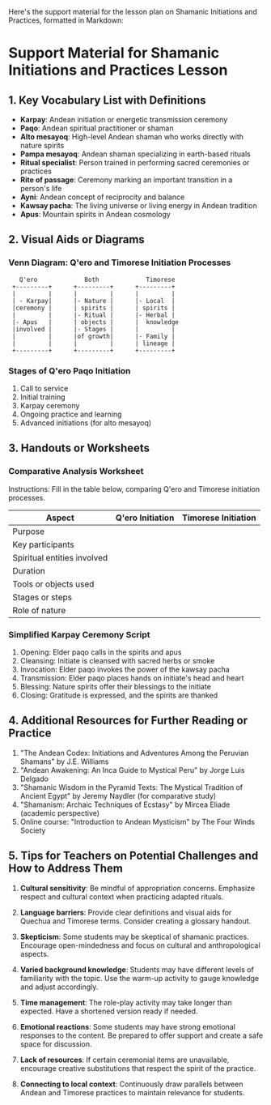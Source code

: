 Here's the support material for the lesson plan on Shamanic Initiations and Practices, formatted in Markdown:

# Support Material for Shamanic Initiations and Practices Lesson

## 1. Key Vocabulary List with Definitions

- **Karpay**: Andean initiation or energetic transmission ceremony
- **Paqo**: Andean spiritual practitioner or shaman
- **Alto mesayoq**: High-level Andean shaman who works directly with nature spirits
- **Pampa mesayoq**: Andean shaman specializing in earth-based rituals
- **Ritual specialist**: Person trained in performing sacred ceremonies or practices
- **Rite of passage**: Ceremony marking an important transition in a person's life
- **Ayni**: Andean concept of reciprocity and balance
- **Kawsay pacha**: The living universe or living energy in Andean tradition
- **Apus**: Mountain spirits in Andean cosmology

## 2. Visual Aids or Diagrams

### Venn Diagram: Q'ero and Timorese Initiation Processes

```
   Q'ero             Both             Timorese
 +---------+      +---------+      +---------+
 |         |      |         |      |         |
 | - Karpay|      |- Nature |      |- Local  |
 |ceremony |      | spirits |      | spirits |
 |         |      |- Ritual |      |- Herbal |
 |- Apus   |      | objects |      |  knowledge
 |involved |      |- Stages |      |         |
 |         |      |of growth|      |- Family |
 |         |      |         |      | lineage |
 +---------+      +---------+      +---------+
```

### Stages of Q'ero Paqo Initiation

1. Call to service
2. Initial training
3. Karpay ceremony
4. Ongoing practice and learning
5. Advanced initiations (for alto mesayoq)

## 3. Handouts or Worksheets

### Comparative Analysis Worksheet

Instructions: Fill in the table below, comparing Q'ero and Timorese initiation processes.

| Aspect | Q'ero Initiation | Timorese Initiation |
|--------|------------------|---------------------|
| Purpose |                  |                     |
| Key participants |         |                     |
| Spiritual entities involved |  |                  |
| Duration |                 |                     |
| Tools or objects used |    |                     |
| Stages or steps |          |                     |
| Role of nature |           |                     |

### Simplified Karpay Ceremony Script

1. Opening: Elder paqo calls in the spirits and apus
2. Cleansing: Initiate is cleansed with sacred herbs or smoke
3. Invocation: Elder paqo invokes the power of the kawsay pacha
4. Transmission: Elder paqo places hands on initiate's head and heart
5. Blessing: Nature spirits offer their blessings to the initiate
6. Closing: Gratitude is expressed, and the spirits are thanked

## 4. Additional Resources for Further Reading or Practice

1. "The Andean Codex: Initiations and Adventures Among the Peruvian Shamans" by J.E. Williams
2. "Andean Awakening: An Inca Guide to Mystical Peru" by Jorge Luis Delgado
3. "Shamanic Wisdom in the Pyramid Texts: The Mystical Tradition of Ancient Egypt" by Jeremy Naydler (for comparative study)
4. "Shamanism: Archaic Techniques of Ecstasy" by Mircea Eliade (academic perspective)
5. Online course: "Introduction to Andean Mysticism" by The Four Winds Society

## 5. Tips for Teachers on Potential Challenges and How to Address Them

1. **Cultural sensitivity**: Be mindful of appropriation concerns. Emphasize respect and cultural context when practicing adapted rituals.

2. **Language barriers**: Provide clear definitions and visual aids for Quechua and Timorese terms. Consider creating a glossary handout.

3. **Skepticism**: Some students may be skeptical of shamanic practices. Encourage open-mindedness and focus on cultural and anthropological aspects.

4. **Varied background knowledge**: Students may have different levels of familiarity with the topic. Use the warm-up activity to gauge knowledge and adjust accordingly.

5. **Time management**: The role-play activity may take longer than expected. Have a shortened version ready if needed.

6. **Emotional reactions**: Some students may have strong emotional responses to the content. Be prepared to offer support and create a safe space for discussion.

7. **Lack of resources**: If certain ceremonial items are unavailable, encourage creative substitutions that respect the spirit of the practice.

8. **Connecting to local context**: Continuously draw parallels between Andean and Timorese practices to maintain relevance for students.